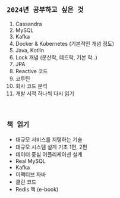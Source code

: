 ## `2024년 공부하고 싶은 것`

1. Cassandra
2. MySQL
3. Kafka
4. Docker & Kubernetes (기본적인 개념 정도)
5. Java, Kotlin
6. Lock 개념 (분산락, 데드락, 기본 락..)
7. JPA
8. Reactive 코드
9. 코루틴
10. 회사 코드 분석 
11. 개발 서적 하나씩 다시 읽기

<br>

## `책 읽기`

- 대규모 서비스를 지탱하는 기술
- 대규모 시스템 설계 기초 1편, 2편
- 데이터 중심 어플리케이션 설계
- Real MySQL
- Kafka
- 이펙티브 자바
- 클린 코드
- Redis 책 (e-book)